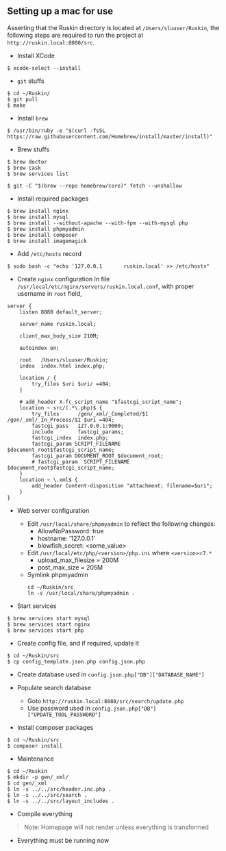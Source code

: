 ## Setting up a mac for use
Asserting that the Ruskin directory is located at `/Users/sluuser/Ruskin`, the following steps are required to run the project at `http://ruskin.local:8080/src`.

* Install XCode
```
$ xcode-select --install
```

* `git` stuffs
```
$ cd ~/Ruskin/
$ git pull
$ make
```

* Install `brew`
```
$ /usr/bin/ruby -e "$(curl -fsSL https://raw.githubusercontent.com/Homebrew/install/master/install)"
```

* Brew stuffs
```
$ brew doctor
$ brew cask
$ brew services list

$ git -C "$(brew --repo homebrew/core)" fetch --unshallow
```

* Install required packages
```
$ brew install nginx
$ brew install mysql
$ brew install --without-apache --with-fpm --with-mysql php
$ brew install phpmyadmin
$ brew install composer
$ brew install imagemagick
```

* Add `/etc/hosts` record
```
$ sudo bash -c "echo '127.0.0.1       ruskin.local' >> /etc/hosts"
```

* Create `nginx` configuration
In file `/usr/local/etc/nginx/servers/ruskin.local.conf`,
with proper username in `root` field, 
```
server {
    listen 8080 default_server;

    server_name ruskin.local;
    
    client_max_body_size 210M;

    autoindex on;

    root   /Users/sluuser/Ruskin;
    index  index.html index.php;

    location / {
        try_files $uri $uri/ =404;
    }
    
    # add_header X-fc_script_name "$fastcgi_script_name";
    location ~ src/(.*\.php)$ {
        try_files      /gen/_xml/_Completed/$1 /gen/_xml/_In_Process/$1 $uri =404;
        fastcgi_pass   127.0.0.1:9000;
        include        fastcgi_params;
        fastcgi_index  index.php;
        fastcgi_param SCRIPT_FILENAME $document_root$fastcgi_script_name;
        fastcgi_param DOCUMENT_ROOT $document_root;
        # fastcgi_param  SCRIPT_FILENAME $document_root$fastcgi_script_name;
    }
    location ~ \.xml$ {
        add_header Content-disposition "attachment; filename=$uri";
    }
}

```

* Web server configuration
  * Edit `/usr/local/share/phpmyadmin` to reflect the following changes:
    * AllowNoPassword: true
    * hostname: '127.0.0.1'
    * blowfish_secret: <some_value>
  * Edit `/usr/local/etc/php/<version>/php.ini` where `<version>`=`7.*`
    * upload_max_filesize = 200M
    * post_max_size = 205M
  * Symlink phpmyadmin
    ```
    cd ~/Ruskin/src
    ln -s /usr/local/share/phpmyadmin .
    ```

* Start services
```
$ brew services start mysql
$ brew services start nginx
$ brew services start php
```

* Create config file, and if required, update it
```
$ cd ~/Ruskin/src
$ cp config_template.json.php config.json.php
```

* Create database used in `config.json.php["DB"]["DATABASE_NAME"]`

* Populate search database
  * Goto `http://ruskin.local:8080/src/search/update.php`
  * Use password used in `config.json.php["DB"]["UPDATE_TOOL_PASSWORD"]`

* Install composer packages
```
$ cd ~/Ruskin/src
$ composer install
```

* Maintenance
```
$ cd ~/Ruskin
$ mkdir -p gen/_xml/
$ cd gen/_xml
$ ln -s ../../src/header.inc.php .
$ ln -s ../../src/search .
$ ln -s ../../src/layout_includes .
```

* Compile everything
> Note: Homepage will not render unless everything is transformed

* Everything must be running now
